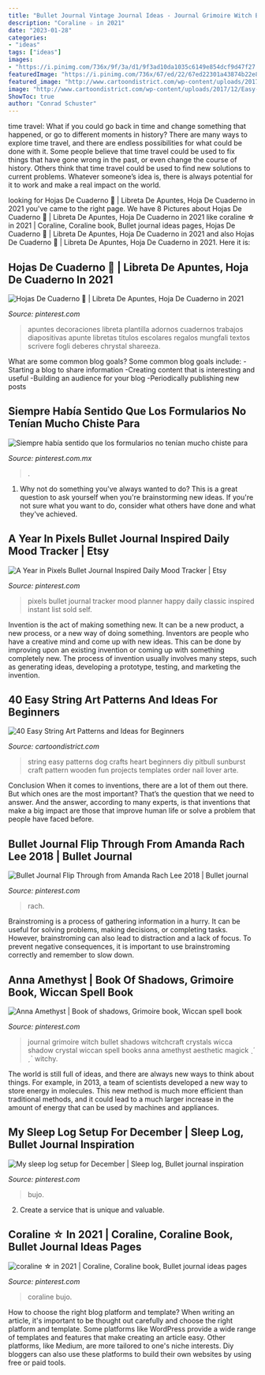 ```yaml
---
title: "Bullet Journal Vintage Journal Ideas - Journal Grimoire Witch Bullet Shadows Witchcraft Crystals Wicca Shadow Crystal Wiccan Spell Books Anna Amethyst Aesthetic Magick ˎˊ ˏˋ Witchy"
description: "Coraline ☆ in 2021"
date: "2023-01-28"
categories:
- "ideas"
tags: ["ideas"]
images:
- "https://i.pinimg.com/736x/9f/3a/d1/9f3ad10da1035c6149e854dcf9d47f27.jpg"
featuredImage: "https://i.pinimg.com/736x/67/ed/22/67ed22301a43874b22e8da16de8093b8.jpg"
featured_image: "http://www.cartoondistrict.com/wp-content/uploads/2017/12/Easy-String-Art-Patterns-and-Ideas-for-Beginners40.jpg"
image: "http://www.cartoondistrict.com/wp-content/uploads/2017/12/Easy-String-Art-Patterns-and-Ideas-for-Beginners40.jpg"
ShowToc: true
author: "Conrad Schuster"
---
```



time travel: What if you could go back in time and change something that happened, or go to different moments in history?
There are many ways to explore time travel, and there are endless possibilities for what could be done with it. Some people believe that time travel could be used to fix things that have gone wrong in the past, or even change the course of history. Others think that time travel could be used to find new solutions to current problems. Whatever someone’s idea is, there is always potential for it to work and make a real impact on the world.

	

		
looking for Hojas De Cuaderno 💫 | Libreta De Apuntes, Hoja De Cuaderno in 2021 you've came to the right page. We have 8 Pictures about Hojas De Cuaderno 💫 | Libreta De Apuntes, Hoja De Cuaderno in 2021 like coraline ☆ in 2021 | Coraline, Coraline book, Bullet journal ideas pages, Hojas De Cuaderno 💫 | Libreta De Apuntes, Hoja De Cuaderno in 2021 and also Hojas De Cuaderno 💫 | Libreta De Apuntes, Hoja De Cuaderno in 2021. Here it is:
		
    
## Hojas De Cuaderno 💫 | Libreta De Apuntes, Hoja De Cuaderno In 2021

<img loading=lazy src="https://i.pinimg.com/736x/67/ed/22/67ed22301a43874b22e8da16de8093b8.jpg" onerror="this.onerror=null;this.src='https://tse3.mm.bing.net/th?id=OIP.G2Ff1X5mYNZF20mu7TYvtAAAAA&amp;pid=15.1';" alt="Hojas De Cuaderno 💫 | Libreta De Apuntes, Hoja De Cuaderno in 2021">

_Source: pinterest.com_

>apuntes decoraciones libreta plantilla adornos cuadernos trabajos diapositivas apunte libretas titulos escolares regalos mungfali textos scrivere fogli deberes chrystal shareeza. 

	

What are some common blog goals?
Some common blog goals include: 
-Starting a blog to share information 
-Creating content that is interesting and useful 
-Building an audience for your blog 
-Periodically publishing new posts

    
## Siempre Había Sentido Que Los Formularios No Tenían Mucho Chiste Para

<img loading=lazy src="https://i.pinimg.com/736x/5a/39/08/5a39082c0fe6bb6766ee486c1b4cbda7.jpg" onerror="this.onerror=null;this.src='https://tse2.mm.bing.net/th?id=OIP.4qWLIRVTHonmxc75I05utQHaHa&amp;pid=15.1';" alt="Siempre había sentido que los formularios no tenían mucho chiste para">

_Source: pinterest.com.mx_

>. 

	

1. Why not do something you've always wanted to do? This is a great question to ask yourself when you're brainstorming new ideas. If you're not sure what you want to do, consider what others have done and what they've achieved.

    
## A Year In Pixels Bullet Journal Inspired Daily Mood Tracker | Etsy

<img loading=lazy src="https://i.pinimg.com/736x/9f/3a/d1/9f3ad10da1035c6149e854dcf9d47f27.jpg" onerror="this.onerror=null;this.src='https://tse1.mm.bing.net/th?id=OIP.bnGEpiGwYY2dmPqgPatsEwHaLH&amp;pid=15.1';" alt="A Year in Pixels Bullet Journal Inspired Daily Mood Tracker | Etsy">

_Source: pinterest.com_

>pixels bullet journal tracker mood planner happy daily classic inspired instant list sold self. 

	

Invention is the act of making something new. It can be a new product, a new process, or a new way of doing something. Inventors are people who have a creative mind and come up with new ideas. This can be done by improving upon an existing invention or coming up with something completely new. The process of invention usually involves many steps, such as generating ideas, developing a prototype, testing, and marketing the invention.

    
## 40 Easy String Art Patterns And Ideas For Beginners

<img loading=lazy src="http://www.cartoondistrict.com/wp-content/uploads/2017/12/Easy-String-Art-Patterns-and-Ideas-for-Beginners40.jpg" onerror="this.onerror=null;this.src='https://tse2.mm.bing.net/th?id=OIP.6RyyodJD1bWKbvJUGfnktgHaJ4&amp;pid=15.1';" alt="40 Easy String Art Patterns and Ideas for Beginners">

_Source: cartoondistrict.com_

>string easy patterns dog crafts heart beginners diy pitbull sunburst craft pattern wooden fun projects templates order nail lover arte. 

	

Conclusion
When it comes to inventions, there are a lot of them out there. But which ones are the most important? That’s the question that we need to answer. And the answer, according to many experts, is that inventions that make a big impact are those that improve human life or solve a problem that people have faced before.

    
## Bullet Journal Flip Through From Amanda Rach Lee 2018 | Bullet Journal

<img loading=lazy src="https://i.pinimg.com/736x/83/8f/0b/838f0b1b6c090e5de3b79ab72b210839.jpg" onerror="this.onerror=null;this.src='https://tse2.mm.bing.net/th?id=OIP.zpd2H_VzUYXYSwS3_f5jNQHaEK&amp;pid=15.1';" alt="Bullet Journal Flip Through from Amanda Rach Lee 2018 | Bullet journal">

_Source: pinterest.com_

>rach. 

	

Brainstroming is a process of gathering information in a hurry. It can be useful for solving problems, making decisions, or completing tasks. However, brainstroming can also lead to distraction and a lack of focus. To prevent negative consequences, it is important to use brainstroming correctly and remember to slow down.

    
## Anna Amethyst | Book Of Shadows, Grimoire Book, Wiccan Spell Book

<img loading=lazy src="https://i.pinimg.com/736x/8b/12/2f/8b122fbe011525ce19ca3542605ed8e9.jpg" onerror="this.onerror=null;this.src='https://tse2.mm.bing.net/th?id=OIP.p95uH-CgK9oav4O95QFnZAHaJ3&amp;pid=15.1';" alt="Anna Amethyst | Book of shadows, Grimoire book, Wiccan spell book">

_Source: pinterest.com_

>journal grimoire witch bullet shadows witchcraft crystals wicca shadow crystal wiccan spell books anna amethyst aesthetic magick ˎˊ ˏˋ witchy. 

	

The world is still full of ideas, and there are always new ways to think about things. For example, in 2013, a team of scientists developed a new way to store energy in molecules. This new method is much more efficient than traditional methods, and it could lead to a much larger increase in the amount of energy that can be used by machines and appliances.

    
## My Sleep Log Setup For December | Sleep Log, Bullet Journal Inspiration

<img loading=lazy src="https://i.pinimg.com/736x/ea/20/2f/ea202f232cafa3d6bf828a850f6ce038.jpg" onerror="this.onerror=null;this.src='https://tse4.mm.bing.net/th?id=OIP.6uIjWJ5Z8VMqiH5yEnERTgHaNK&amp;pid=15.1';" alt="My sleep log setup for December | Sleep log, Bullet journal inspiration">

_Source: pinterest.com_

>bujo. 

	

2. Create a service that is unique and valuable.

    
## Coraline ☆ In 2021 | Coraline, Coraline Book, Bullet Journal Ideas Pages

<img loading=lazy src="https://i.pinimg.com/736x/73/4d/d6/734dd64f63d912d7f6340b918ceec22a.jpg" onerror="this.onerror=null;this.src='https://tse1.mm.bing.net/th?id=OIP.4ZNPmQhTnTr9fV60NoUF-wHaJ3&amp;pid=15.1';" alt="coraline ☆ in 2021 | Coraline, Coraline book, Bullet journal ideas pages">

_Source: pinterest.com_

>coraline bujo. 

	

How to choose the right blog platform and template?
When writing an article, it's important to be thought out carefully and choose the right platform and template. Some platforms like WordPress provide a wide range of templates and features that make creating an article easy. Other platforms, like Medium, are more tailored to one's niche interests. Diy bloggers can also use these platforms to build their own websites by using free or paid tools.

